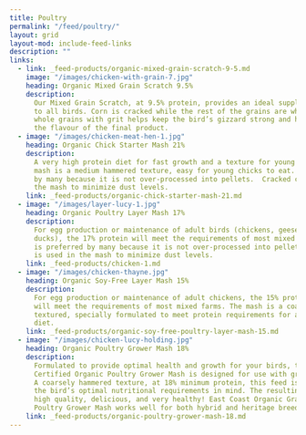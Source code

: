 ```yaml
---
title: Poultry
permalink: "/feed/poultry/"
layout: grid
layout-mod: include-feed-links
description: ""
links:
  - link: _feed-products/organic-mixed-grain-scratch-9-5.md
    image: "/images/chicken-with-grain-7.jpg"
    heading: Organic Mixed Grain Scratch 9.5%
    description:
      Our Mixed Grain Scratch, at 9.5% protein, provides an ideal supplement
      to all birds. Corn is cracked while the rest of the grains are whole.   Feeding
      whole grains with grit helps keep the bird’s gizzard strong and healthy and improves
      the flavour of the final product.
  - image: "/images/chicken-meat-hen-1.jpg"
    heading: Organic Chick Starter Mash 21%
    description:
      A very high protein diet for fast growth and a texture for young poultry.  The
      mash is a medium hammered texture, easy for young chicks to eat. The mash is preferred
      by many because it is not over-processed into pellets.  Cracked corn is used in
      the mash to minimize dust levels.
    link: _feed-products/organic-chick-starter-mash-21.md
  - image: "/images/layer-lucy-1.jpg"
    heading: Organic Poultry Layer Mash 17%
    description:
      For egg production or maintenance of adult birds (chickens, geese,
      ducks), the 17% protein will meet the requirements of most mixed farms. The mash
      is preferred by many because it is not over-processed into pellets.  Cracked corn
      is used in the mash to minimize dust levels.
    link: _feed-products/chicken-1.md
  - image: "/images/chicken-thayne.jpg"
    heading: Organic Soy-Free Layer Mash 15%
    description:
      For egg production or maintenance of adult chickens, the 15% protein
      will meet the requirements of most mixed farms. The mash is a coarsely hammered
      textured, specially formulated to meet protein requirements for a non-soy-based
      diet.
    link: _feed-products/organic-soy-free-poultry-layer-mash-15.md
  - image: "/images/chicken-lucy-holding.jpg"
    heading: Organic Poultry Grower Mash 18%
    description:
      Formulated to provide optimal health and growth for your birds, the
      Certified Organic Poultry Grower Mash is designed for use with growing meat birds.
      A coarsely hammered texture, at 18% minimum protein, this feed is designed with
      the bird’s optimal nutritional requirements in mind. The resulting meat will be
      high quality, delicious, and very healthy! East Coast Organic Grainery’s  Organic
      Poultry Grower Mash works well for both hybrid and heritage breeds.
    link: _feed-products/organic-poultry-grower-mash-18.md
---
```

